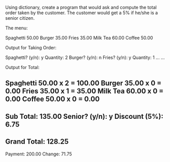 Using dictionary, create a program that
would ask and compute the total order taken by the customer. The customer would get a 5% if he/she is a senior citizen.

The menu:

Spaghetti      50.00
Burger         35.00
Fries          35.00
Milk Tea       60.00
Coffee         50.00


Output for Taking Order:

Spaghetti? (y/n): y
Quantity: 2
Burger? (y/n): n
Fries? (y/n): y
Quantity: 1
...
...


Output for Total:

Spaghetti      50.00 x 2 = 100.00
Burger         35.00 x 0 =   0.00
Fries          35.00 x 1 =  35.00
Milk Tea       60.00 x 0 =   0.00
Coffee         50.00 x 0 =   0.00
---------------------------------
Sub Total:                 135.00
Senior? (y/n): y
Discount (5%):               6.75
---------------------------------
Grand Total:               128.25
---------------------------------
Payment:                   200.00
Change:                     71.75
